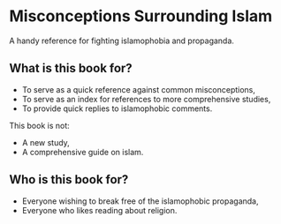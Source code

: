# Misconceptions Surrounding Islam

A handy reference for fighting islamophobia and propaganda.
## What is this book for?

- To serve as a quick reference against common misconceptions,
- To serve as an index for references to more comprehensive studies,
- To provide quick replies to islamophobic comments.

This book is not:
- A new study,
- A comprehensive guide on islam.

## Who is this book for?

- Everyone wishing to break free of the islamophobic propaganda,
- Everyone who likes reading about religion.

